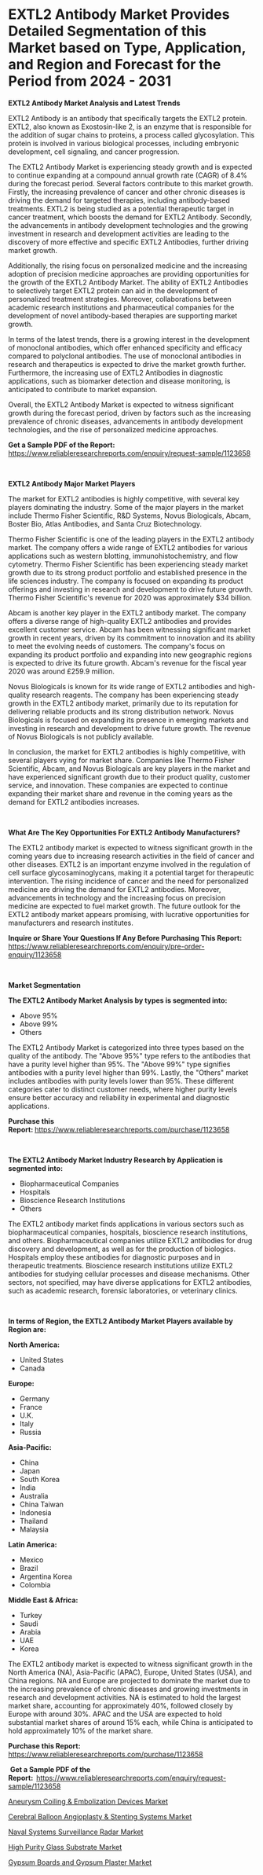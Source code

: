 <p><h1>EXTL2 Antibody Market Provides Detailed Segmentation of this Market based on Type, Application, and Region and Forecast for the Period from 2024 - 2031</h1></p><p><strong>EXTL2 Antibody Market Analysis and Latest Trends</strong></p>
<p><p>EXTL2 Antibody is an antibody that specifically targets the EXTL2 protein. EXTL2, also known as Exostosin-like 2, is an enzyme that is responsible for the addition of sugar chains to proteins, a process called glycosylation. This protein is involved in various biological processes, including embryonic development, cell signaling, and cancer progression.</p><p>The EXTL2 Antibody Market is experiencing steady growth and is expected to continue expanding at a compound annual growth rate (CAGR) of 8.4% during the forecast period. Several factors contribute to this market growth. Firstly, the increasing prevalence of cancer and other chronic diseases is driving the demand for targeted therapies, including antibody-based treatments. EXTL2 is being studied as a potential therapeutic target in cancer treatment, which boosts the demand for EXTL2 Antibody. Secondly, the advancements in antibody development technologies and the growing investment in research and development activities are leading to the discovery of more effective and specific EXTL2 Antibodies, further driving market growth.</p><p>Additionally, the rising focus on personalized medicine and the increasing adoption of precision medicine approaches are providing opportunities for the growth of the EXTL2 Antibody Market. The ability of EXTL2 Antibodies to selectively target EXTL2 protein can aid in the development of personalized treatment strategies. Moreover, collaborations between academic research institutions and pharmaceutical companies for the development of novel antibody-based therapies are supporting market growth.</p><p>In terms of the latest trends, there is a growing interest in the development of monoclonal antibodies, which offer enhanced specificity and efficacy compared to polyclonal antibodies. The use of monoclonal antibodies in research and therapeutics is expected to drive the market growth further. Furthermore, the increasing use of EXTL2 Antibodies in diagnostic applications, such as biomarker detection and disease monitoring, is anticipated to contribute to market expansion.</p><p>Overall, the EXTL2 Antibody Market is expected to witness significant growth during the forecast period, driven by factors such as the increasing prevalence of chronic diseases, advancements in antibody development technologies, and the rise of personalized medicine approaches.</p></p>
<p><strong>Get a Sample PDF of the Report:&nbsp;</strong> <a href="https://www.reliableresearchreports.com/enquiry/request-sample/1123658">https://www.reliableresearchreports.com/enquiry/request-sample/1123658</a></p>
<p>&nbsp;</p>
<p><strong>EXTL2 Antibody Major Market Players</strong></p>
<p><p>The market for EXTL2 antibodies is highly competitive, with several key players dominating the industry. Some of the major players in the market include Thermo Fisher Scientific, R&D Systems, Novus Biologicals, Abcam, Boster Bio, Atlas Antibodies, and Santa Cruz Biotechnology.</p><p>Thermo Fisher Scientific is one of the leading players in the EXTL2 antibody market. The company offers a wide range of EXTL2 antibodies for various applications such as western blotting, immunohistochemistry, and flow cytometry. Thermo Fisher Scientific has been experiencing steady market growth due to its strong product portfolio and established presence in the life sciences industry. The company is focused on expanding its product offerings and investing in research and development to drive future growth. Thermo Fisher Scientific's revenue for 2020 was approximately $34 billion.</p><p>Abcam is another key player in the EXTL2 antibody market. The company offers a diverse range of high-quality EXTL2 antibodies and provides excellent customer service. Abcam has been witnessing significant market growth in recent years, driven by its commitment to innovation and its ability to meet the evolving needs of customers. The company's focus on expanding its product portfolio and expanding into new geographic regions is expected to drive its future growth. Abcam's revenue for the fiscal year 2020 was around £259.9 million.</p><p>Novus Biologicals is known for its wide range of EXTL2 antibodies and high-quality research reagents. The company has been experiencing steady growth in the EXTL2 antibody market, primarily due to its reputation for delivering reliable products and its strong distribution network. Novus Biologicals is focused on expanding its presence in emerging markets and investing in research and development to drive future growth. The revenue of Novus Biologicals is not publicly available.</p><p>In conclusion, the market for EXTL2 antibodies is highly competitive, with several players vying for market share. Companies like Thermo Fisher Scientific, Abcam, and Novus Biologicals are key players in the market and have experienced significant growth due to their product quality, customer service, and innovation. These companies are expected to continue expanding their market share and revenue in the coming years as the demand for EXTL2 antibodies increases.</p></p>
<p>&nbsp;</p>
<p><strong>What Are The Key Opportunities For EXTL2 Antibody Manufacturers?</strong></p>
<p><p>The EXTL2 antibody market is expected to witness significant growth in the coming years due to increasing research activities in the field of cancer and other diseases. EXTL2 is an important enzyme involved in the regulation of cell surface glycosaminoglycans, making it a potential target for therapeutic intervention. The rising incidence of cancer and the need for personalized medicine are driving the demand for EXTL2 antibodies. Moreover, advancements in technology and the increasing focus on precision medicine are expected to fuel market growth. The future outlook for the EXTL2 antibody market appears promising, with lucrative opportunities for manufacturers and research institutes.</p></p>
<p><strong>Inquire or Share Your Questions If Any Before Purchasing This Report:</strong> <a href="https://www.reliableresearchreports.com/enquiry/pre-order-enquiry/1123658">https://www.reliableresearchreports.com/enquiry/pre-order-enquiry/1123658</a></p>
<p>&nbsp;</p>
<p><strong>Market Segmentation</strong></p>
<p><strong>The EXTL2 Antibody Market Analysis by types is segmented into:</strong></p>
<p><ul><li>Above 95%</li><li>Above 99%</li><li>Others</li></ul></p>
<p><p>The EXTL2 Antibody Market is categorized into three types based on the quality of the antibody. The "Above 95%" type refers to the antibodies that have a purity level higher than 95%. The "Above 99%" type signifies antibodies with a purity level higher than 99%. Lastly, the "Others" market includes antibodies with purity levels lower than 95%. These different categories cater to distinct customer needs, where higher purity levels ensure better accuracy and reliability in experimental and diagnostic applications.</p></p>
<p><strong>Purchase this Report:&nbsp;</strong><a href="https://www.reliableresearchreports.com/purchase/1123658">https://www.reliableresearchreports.com/purchase/1123658</a></p>
<p>&nbsp;</p>
<p><strong>The EXTL2 Antibody Market Industry Research by Application is segmented into:</strong></p>
<p><ul><li>Biopharmaceutical Companies</li><li>Hospitals</li><li>Bioscience Research Institutions</li><li>Others</li></ul></p>
<p><p>The EXTL2 antibody market finds applications in various sectors such as biopharmaceutical companies, hospitals, bioscience research institutions, and others. Biopharmaceutical companies utilize EXTL2 antibodies for drug discovery and development, as well as for the production of biologics. Hospitals employ these antibodies for diagnostic purposes and in therapeutic treatments. Bioscience research institutions utilize EXTL2 antibodies for studying cellular processes and disease mechanisms. Other sectors, not specified, may have diverse applications for EXTL2 antibodies, such as academic research, forensic laboratories, or veterinary clinics.</p></p>
<p>&nbsp;</p>
<p><strong>In terms of Region, the EXTL2 Antibody Market Players available by Region are:</strong></p>
<p>
    <p> <strong> North America: </strong>
        <ul>
            <li>United States</li>
            <li>Canada</li>
        </ul>
        </p> 
    <p> <strong> Europe: </strong>
        <ul>
            <li>Germany</li>
            <li>France</li>
            <li>U.K.</li>
            <li>Italy</li>
            <li>Russia</li>
        </ul>
        </p> 
    <p> <strong> Asia-Pacific: </strong>
        <ul>
            <li>China</li>
            <li>Japan</li>
            <li>South Korea</li>
            <li>India</li>
            <li>Australia</li>
            <li>China Taiwan</li>
            <li>Indonesia</li>
            <li>Thailand</li>
            <li>Malaysia</li>
        </ul>
        </p> 
    <p> <strong> Latin America: </strong>
        <ul>
            <li>Mexico</li>
            <li>Brazil</li>
            <li>Argentina Korea</li>
            <li>Colombia</li>
        </ul>
        </p> 
    <p> <strong> Middle East & Africa: </strong>
        <ul>
            <li>Turkey</li>
            <li>Saudi</li>
            <li>Arabia</li>
            <li>UAE</li>
            <li>Korea</li>
        </ul>
    </p>
    </p>
<p><p>The EXTL2 antibody market is expected to witness significant growth in the North America (NA), Asia-Pacific (APAC), Europe, United States (USA), and China regions. NA and Europe are projected to dominate the market due to the increasing prevalence of chronic diseases and growing investments in research and development activities. NA is estimated to hold the largest market share, accounting for approximately 40%, followed closely by Europe with around 30%. APAC and the USA are expected to hold substantial market shares of around 15% each, while China is anticipated to hold approximately 10% of the market share.</p></p>
<p><strong>Purchase this Report: </strong><a href="https://www.reliableresearchreports.com/purchase/1123658">https://www.reliableresearchreports.com/purchase/1123658</a></p>
<p>&nbsp;<strong>Get a Sample PDF of the Report:&nbsp;&nbsp;</strong><a href="https://www.reliableresearchreports.com/enquiry/request-sample/1123658">https://www.reliableresearchreports.com/enquiry/request-sample/1123658</a></p>
<p><strong></strong></p>
<p><p><a href="https://issuu.com/reportprime-2/docs/aneurysm-coiling-embolization-devices-market-size-">Aneurysm Coiling & Embolization Devices Market</a></p><p><a href="https://issuu.com/reportprime-2/docs/cerebral-balloon-angioplasty-stenting-systems-mark">Cerebral Balloon Angioplasty & Stenting Systems Market</a></p><p><a href="https://issuu.com/reportprime-2/docs/naval-systems-surveillance-radar-market-size-2030.">Naval Systems Surveillance Radar Market</a></p><p><a href="https://issuu.com/reportprime-2/docs/high-purity-glass-substrate-market-size-2030.pptx">High Purity Glass Substrate Market</a></p><p><a href="https://issuu.com/reportprime-2/docs/gypsum-boards-and-gypsum-plaster-market-size-2030.">Gypsum Boards and Gypsum Plaster Market</a></p></p>